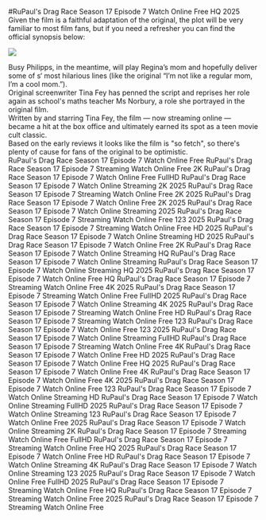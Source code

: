 #RuPaul's Drag Race Season 17 Episode 7 Watch Online Free HQ 2025  
Given the film is a faithful adaptation of the original, the plot will be very familiar to most film fans, but if you need a refresher you can find the official synopsis below:  
  
[![](https://i.imgur.com/qSNzIqt.png)](https://movie.rssnews.media/cZBFUxDCc.php)  
  
Busy Philipps, in the meantime, will play Regina’s mom and hopefully deliver some of s‘ most hilarious lines (like the original “I’m not like a regular mom, I’m a cool mom.”).  
Original screenwriter Tina Fey has penned the script and reprises her role again as school's maths teacher Ms Norbury, a role she portrayed in the original film.  
Written by and starring Tina Fey, the film — now streaming online — became a hit at the box office and ultimately earned its spot as a teen movie cult classic.  
Based on the early reviews it looks like the film is "so fetch", so there's plenty of cause for fans of the original to be optimistic.  
RuPaul's Drag Race Season 17 Episode 7 Watch Online Free
RuPaul's Drag Race Season 17 Episode 7 Streaming Watch Online Free 2K
RuPaul's Drag Race Season 17 Episode 7 Watch Online Free FullHD
RuPaul's Drag Race Season 17 Episode 7 Watch Online Streaming 2K 2025
RuPaul's Drag Race Season 17 Episode 7 Streaming Watch Online Free 2K 2025
RuPaul's Drag Race Season 17 Episode 7 Watch Online Free 2K 2025
RuPaul's Drag Race Season 17 Episode 7 Watch Online Streaming 2025
RuPaul's Drag Race Season 17 Episode 7 Streaming Watch Online Free 123 2025
RuPaul's Drag Race Season 17 Episode 7 Streaming Watch Online Free HD 2025
RuPaul's Drag Race Season 17 Episode 7 Watch Online Streaming HD 2025
RuPaul's Drag Race Season 17 Episode 7 Watch Online Free 2K
RuPaul's Drag Race Season 17 Episode 7 Watch Online Streaming HQ
RuPaul's Drag Race Season 17 Episode 7 Watch Online Streaming
RuPaul's Drag Race Season 17 Episode 7 Watch Online Streaming HQ 2025
RuPaul's Drag Race Season 17 Episode 7 Watch Online Free HQ
RuPaul's Drag Race Season 17 Episode 7 Streaming Watch Online Free 4K 2025
RuPaul's Drag Race Season 17 Episode 7 Streaming Watch Online Free FullHD 2025
RuPaul's Drag Race Season 17 Episode 7 Watch Online Streaming 4K 2025
RuPaul's Drag Race Season 17 Episode 7 Streaming Watch Online Free HD
RuPaul's Drag Race Season 17 Episode 7 Streaming Watch Online Free 123
RuPaul's Drag Race Season 17 Episode 7 Watch Online Free 123 2025
RuPaul's Drag Race Season 17 Episode 7 Watch Online Streaming FullHD
RuPaul's Drag Race Season 17 Episode 7 Streaming Watch Online Free 4K
RuPaul's Drag Race Season 17 Episode 7 Watch Online Free HD 2025
RuPaul's Drag Race Season 17 Episode 7 Watch Online Free HQ 2025
RuPaul's Drag Race Season 17 Episode 7 Watch Online Free 4K
RuPaul's Drag Race Season 17 Episode 7 Watch Online Free 4K 2025
RuPaul's Drag Race Season 17 Episode 7 Watch Online Free 123
RuPaul's Drag Race Season 17 Episode 7 Watch Online Streaming HD
RuPaul's Drag Race Season 17 Episode 7 Watch Online Streaming FullHD 2025
RuPaul's Drag Race Season 17 Episode 7 Watch Online Streaming 123
RuPaul's Drag Race Season 17 Episode 7 Watch Online Free 2025
RuPaul's Drag Race Season 17 Episode 7 Watch Online Streaming 2K
RuPaul's Drag Race Season 17 Episode 7 Streaming Watch Online Free FullHD
RuPaul's Drag Race Season 17 Episode 7 Streaming Watch Online Free HQ 2025
RuPaul's Drag Race Season 17 Episode 7 Watch Online Free HD
RuPaul's Drag Race Season 17 Episode 7 Watch Online Streaming 4K
RuPaul's Drag Race Season 17 Episode 7 Watch Online Streaming 123 2025
RuPaul's Drag Race Season 17 Episode 7 Watch Online Free FullHD 2025
RuPaul's Drag Race Season 17 Episode 7 Streaming Watch Online Free HQ
RuPaul's Drag Race Season 17 Episode 7 Streaming Watch Online Free 2025
RuPaul's Drag Race Season 17 Episode 7 Streaming Watch Online Free